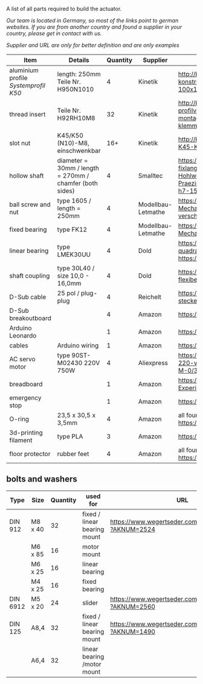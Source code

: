 A list of all parts required to build the actuator.

_Our team is located in Germany, so most of the links point to german websites._
_If you are from another country and found a supplier in your country, please get in contact with us._

_Supplier and URL are only for better definition and are only examples_

| Item | Details | Quantity | Supplier | URL |
|---|---|---|---|---|
| aluminium profile _Systemprofil K50_ |  length: 250mm Teile Nr. H950N1010 | 4  |  Kinetik | <http://kinetikmsystem.de/profilsystem--konstruktionsprofile-K50-Nut-10/Aluminiumprofil-100x100--Konstruktionsprofil-K50--N10--100x100.html>  |
| thread insert  | Teile Nr. H92RH10M8  | 32  | Kinetik   | http://kinetikmsystem.de/Aluprofil-Verbindungstechnik--profilverbindungstechnik--profilverbinder--montageverbinder--gelenke--schnellverbinder--klemmverbinder-/Reduzierhuelse-RH10-M8.html  |
| slot nut  | K45/K50 (N10)-M8, einschwenkbar | 16+ | Kinetik  |  http://kinetikmsystem.de/DIN--und-Normteile/Nutenstein-K45-K50--N10--M8--einschwenkbar.html |
| hollow shaft  | diameter = 30mm / length = 270mm / chamfer (both sides)  | 4  | Smalltec  | https://smalltec.de/de/wellenfuehrungen/praezisionswellen-fixlang/gehaertete-wellen/hohlwellen/Praezisions---Hohlwelle---30mm--C60-oder-100Cr6--Praezisionswelle----gehaertet--geschliffen--Toleranz-h7-1513.html  |
| ball screw and nut  | type 1605 / length = 250mm | 4 | Modellbau-Letmathe | https://www.rc-letmathe.de/CNC-Mechanik/Kugelumlaufspindel-mit-Mutter-1605---verschiedene-Laengen |
| fixed bearing | type FK12 | 4 | Modellbau-Letmathe | https://www.rc-letmathe.de/CNC-Mechanik/Festlagereinheit-FK12 |
| linear bearing | type LMEK30UU | 4 | Dold | https://www.dold-mechatronik.de/Linearlager-mit-quadratischem-Flansch-30mm-LMEK30UU   https://www.ebay.de/itm/162415651574 |
| shaft coupling | type 30L40 / size 10,0 - 16,0mm | 4 | Dold | https://www.dold-mechatronik.de/Wellenkupplung-XB-flexibel-D30L40-1000-1600mm |
| D-Sub cable | 25 pol / plug-plug | 4 | Reichelt | https://www.reichelt.de/d-sub-kabel-1-1-25-pol-stecker-stecker-1-8-m-2-0-m-ak-4010-p3997.html |
| D-Sub breakoutboard |  | 4 | Amazon | https://www.amazon.de/dp/B01N5CBPQE |
| Arduino Leonardo |  | 1 | Amazon  | https://www.amazon.de/dp/B008A36R2Y |
| cables | Arduino wiring | 1 | Amazon  | https://www.amazon.de/dp/B078RKZ745 |
| AC servo motor | type 90ST-M02430 220V 750W | 4 | Aliexpress | https://de.aliexpress.com/store/product/90ST-M02430-220-v-750-watt-AC-Servo-motor-3000-rpm-2-4-N-M-0/3223052_32844070107.html |
| breadboard |  | 1 | Amazon | https://www.amazon.de/SODIAL-Steckbrett-Breadboard-Experimentierboard-Steckplatine/dp/B00JGFDKBQ |
| emergency stop |  | 1 | Amazon | https://www.amazon.de/dp/B06WVRV84B |
| O-ring | 23,5 x 30,5 x 3,5mm | 4 | Amazon | all four included in this set: https://www.amazon.de/gp/product/B000B9RKL2 |
| 3d-printing filament | type PLA | 3 | Amazon | https://www.amazon.de/gp/product/B071DM81ZK/ |
| floor protector | rubber feet | 4 | Amazon | all four included in this set: https://www.amazon.de/gp/product/B008MVVU4Y |


## bolts and washers

| Type | Size | Quantity | used for | URL|
|---|---|---|---|---|
| DIN 912  | M8 x 40 | 32 | fixed / linear bearing mount |  https://www.wegertseder.com/ArticleDetails.aspx?AKNUM=2524 |
|   | M6 x 85 | 16 | motor mount | |
|  | M6 x 25  | 16  | linear bearing  | |
|  | M4 x 25  | 16  | fixed bearing  | |
| DIN 6912 | M5 x 20 | 24 | slider | https://www.wegertseder.com/ArticleDetails.aspx?AKNUM=2560 |
| DIN 125  | A8,4 | 32 | fixed / linear bearing mount |  https://www.wegertseder.com/ArticleDetails.aspx?AKNUM=1490 |
|   | A6,4 | 32 | linear bearing /motor mount | |